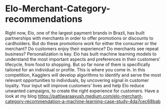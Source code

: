 # Elo-Merchant-Category-recommendations
Right now, Elo, one of the largest payment brands in Brazil, has built partnerships with merchants in order to offer promotions or discounts to cardholders. But do these promotions work for either the consumer or the merchant? Do customers enjoy their experience? Do merchants see repeat business? Personalization is key.  Elo has built machine learning models to understand the most important aspects and preferences in their customers’ lifecycle, from food to shopping. But so far none of them is specifically tailored for an individual or profile. This is where you come in.  In this competition, Kagglers will develop algorithms to identify and serve the most relevant opportunities to individuals, by uncovering signal in customer loyalty. Your input will improve customers’ lives and help Elo reduce unwanted campaigns, to create the right experience for customers.
Have a look at my blog https://pattiwaraayush.medium.com/elo-merchant-category-recommendation-a-machine-learning-case-study-4da7cec68bab
